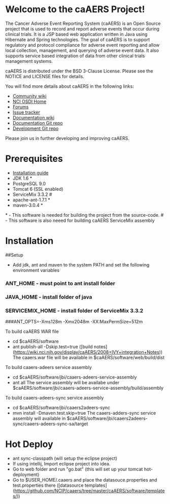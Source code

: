 Welcome to the caAERS Project!
=====================================

The Cancer Adverse Event Reporting System (caAERS) is an Open Source project that is used to record and report
adverse events that occur during clinical trials.
It is a JSP based web application written in Java using Hibernate and Spring technologies.
The goal of caAERS is to support regulatory and protocol compliance for adverse event reporting and allow local collection, management, 
and querying of adverse event data. It also supports service based integration of data from other clinical trials management systems.

caAERS is distributed under the BSD 3-Clause License.
Please see the NOTICE and LICENSE files for details.

   
 You will find more details about caAERS in the following links:

 * [Community wiki](https://wiki.nci.nih.gov/display/caAERS/caAERS)
 * [NCI OSDI Home](https://github.com/NCIP)
 * [Forums](https://cabig-kc.nci.nih.gov/CTMS/forums/viewforum.php?sid=9580407309499276f76e4aeff745f814)
 * [Issue tracker](https://tracker.nci.nih.gov/browse/CAAERS)
 * [Documentation wiki](https://wiki.nci.nih.gov/display/caAERS/caAERS+Documentation)
 * [Documentation Git repo](https://github.com/NCIP/caaers-docs)
 * [Development Git repo](https://github.com/NCIP/caaers)


Please join us in further developing and improving caAERS.

# Prerequisites
 * [Installation guide](https://wiki.nci.nih.gov/display/caAERS/caAERS+2.6-M1+Quick+Start+Installation+and+Configuration+Guide#caAERS26-M1QuickStartInstallationandConfigurationGuide-InstallationandUpgradeProcedures)
 * JDK 1.6 \*
 * PostgreSQL 9.0
 * Tomcat 6  (SSL enabled)
 * ServiceMix 3.3.2 \#
 * apache-ant-1.7.1 \* 
 * maven-3.0.4 \*
 
 \* - This software is needed for building the project from the source-code.
 \# - This software is also neeed for building caAERS ServiceMix assembly
 
# Installation
##Setup 
* Add jdk, ant and maven to the system PATH and set the following environment variables
 ### ANT_HOME  - must point to ant install folder
 ### JAVA_HOME - install folder of java
 ### SERVICEMIX_HOME - install folder of ServiceMix 3.3.2
 ###ANT_OPTS=-Xms128m -Xmx2048m -XX:MaxPermSize=512m

To build caAERS WAR file
 * cd $caAERS/software   
 * ant publish-all -Dskip.test=true ([build notes] (https://wiki.nci.nih.gov/display/caAERS/2008+IVY+integration+Notes))
The caaers.war file will be available in $caAERS/software/web/build/dist

To build caaers-adeers service assembly
 * cd $caAERS/software/jbi/caaers-adeers-service-assembly 
 * ant all
The service assembly will be availabe under $caAERS/software/jbi/caaers-adeers-service-assembly/build/assembly

To build caaers-adeers-sync service assembly
 * cd $caAERS/software/jbi/caaers2adeers-sync 
 * mvn install -Dmaven.test.skip=true
The caaers-adders-sync service assembly will available in $caAERS/software/jbi/caaers2adeers-sync/caaers-adeers-sync-sa/target

# Hot Deploy
 * ant sync-classpath (will setup the eclipse project)
 * If using intellij, Import eclipse project into idea.
 * Go to web folder and run "go.bat"  (this will set up your tomcat hot-deployment)
 * Go to $USER_HOME/.caaers and place the datasouce.properties and test.properties there ([datasource templates]
 (https://github.com/NCIP/caaers/tree/master/caAERS/software/templates/))


